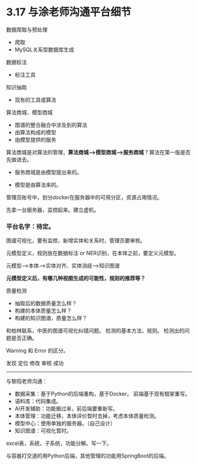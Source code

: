 # 3.17 与涂老师沟通平台细节



数据爬取与预处理

* 爬取
* MySQL关系型数据库生成

数据标注

*  标注工具

知识抽取

* 现有的工具或算法

算法商城、模型商城

* 图谱的整合融合中涉及到的算法
* 由算法构成的模型
* 由模型提供的服务







算法商城是对算法的管理，**算法商城——>模型商城——>服务商城** ? 算法在第一版是否先做进去。

* 服务商城是由模型提出来的。

* 模型是由算法来的。





管理员账号中，划分docker在服务器中的可用分区，资源占用情况。



先拿一台服务器，监控起来。建立虚机。





### 平台名字：待定。



图谱可视化，要有监控，新增实体和关系时，管理员要审核。



元模型定义，规则放在数据标注  or  NER识别，在本体之前，要定义元模型。



元模型——>本体——>实体对齐、实体消歧——>知识图谱



**元模型定义后，有哪几种视图生成的可能性，规则的推荐等？**



质量检测

* 抽取后的数据质量怎么样？
* 构建的本体质量怎么样？
* 构建的知识图谱，质量怎么样？



和柏林联系，中医的图谱可视化纠错问题。 检测的基本方法，规则。 检测出的问题是否正确。



Warning 和 Error 的区分。



发现 定位 修改 审核  成功











***



与黎阳老师沟通：

* 数据采集：基于Python的后端重构，基于Docker。 前端基于现有框架重写。
* 语料库：代码集成。
* AI开发辅助：功能搬过来，前后端要重新写。
* 本体管理：功能迁移，本体评价暂时去掉，考虑本体质量检测。
* 模型中心：使用单独的服务器。（自己设计）
* 知识图谱：可视化暂时。



excel表，系统，子系统，功能分解。写一下。





与容器打交道的用Python后端，其他管理的功能用SpringBoot的后端。













